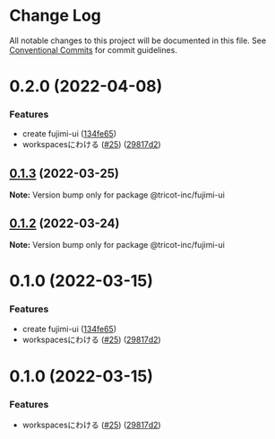 # Change Log

All notable changes to this project will be documented in this file.
See [Conventional Commits](https://conventionalcommits.org) for commit guidelines.

# 0.2.0 (2022-04-08)


### Features

* create fujimi-ui ([134fe65](https://github.com/tricot-inc/fujimi-ui/commit/134fe65e24f8e34483353f5d33338625af50f010))
* workspacesにわける ([#25](https://github.com/tricot-inc/fujimi-ui/issues/25)) ([29817d2](https://github.com/tricot-inc/fujimi-ui/commit/29817d2d53109e3cabd3de04b76e1e2198738d69))





## [0.1.3](https://github.com/tricot-inc/fujimi-ui/compare/@tricot-inc/fujimi-ui@0.1.2...@tricot-inc/fujimi-ui@0.1.3) (2022-03-25)

**Note:** Version bump only for package @tricot-inc/fujimi-ui





## [0.1.2](https://github.com/tricot-inc/fujimi-ui/compare/@tricot-inc/fujimi-ui@0.1.0...@tricot-inc/fujimi-ui@0.1.2) (2022-03-24)

**Note:** Version bump only for package @tricot-inc/fujimi-ui





# 0.1.0 (2022-03-15)


### Features

* create fujimi-ui ([134fe65](https://github.com/tricot-inc/fujimi-ui/commit/134fe65e24f8e34483353f5d33338625af50f010))
* workspacesにわける ([#25](https://github.com/tricot-inc/fujimi-ui/issues/25)) ([29817d2](https://github.com/tricot-inc/fujimi-ui/commit/29817d2d53109e3cabd3de04b76e1e2198738d69))





# 0.1.0 (2022-03-15)


### Features

* workspacesにわける ([#25](https://github.com/tricot-inc/fujimi-ui/issues/25)) ([29817d2](https://github.com/tricot-inc/fujimi-ui/commit/29817d2d53109e3cabd3de04b76e1e2198738d69))

